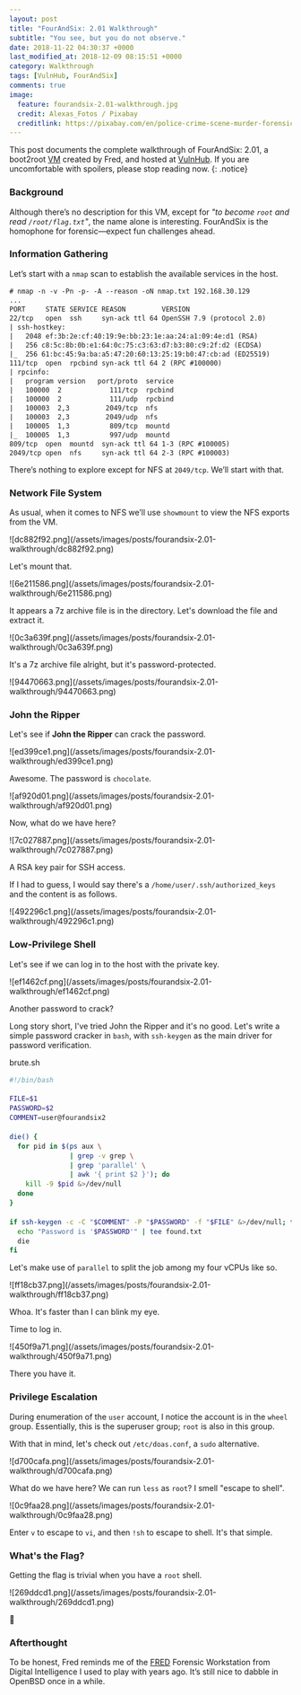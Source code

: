 ```yaml
---
layout: post
title: "FourAndSix: 2.01 Walkthrough"
subtitle: "You see, but you do not observe."
date: 2018-11-22 04:30:37 +0000
last_modified_at: 2018-12-09 08:15:51 +0000
category: Walkthrough
tags: [VulnHub, FourAndSix]
comments: true
image:
  feature: fourandsix-2.01-walkthrough.jpg
  credit: Alexas_Fotos / Pixabay
  creditlink: https://pixabay.com/en/police-crime-scene-murder-forensics-3284258/
---
```


This post documents the complete walkthrough of FourAndSix: 2.01, a boot2root [VM][1] created by Fred, and hosted at [VulnHub][2]. If you are uncomfortable with spoilers, please stop reading now.
{: .notice}

<!--more-->

### Background

Although there’s no description for this VM, except for _"to become `root` and read `/root/flag.txt`"_, the name alone is interesting. FourAndSix is the homophone for forensic—expect fun challenges ahead.

### Information Gathering

Let’s start with a `nmap` scan to establish the available services in the host.

```
# nmap -n -v -Pn -p- -A --reason -oN nmap.txt 192.168.30.129
...
PORT     STATE SERVICE REASON         VERSION
22/tcp   open  ssh     syn-ack ttl 64 OpenSSH 7.9 (protocol 2.0)
| ssh-hostkey:
|   2048 ef:3b:2e:cf:40:19:9e:bb:23:1e:aa:24:a1:09:4e:d1 (RSA)
|   256 c8:5c:8b:0b:e1:64:0c:75:c3:63:d7:b3:80:c9:2f:d2 (ECDSA)
|_  256 61:bc:45:9a:ba:a5:47:20:60:13:25:19:b0:47:cb:ad (ED25519)
111/tcp  open  rpcbind syn-ack ttl 64 2 (RPC #100000)
| rpcinfo:
|   program version   port/proto  service
|   100000  2            111/tcp  rpcbind
|   100000  2            111/udp  rpcbind
|   100003  2,3         2049/tcp  nfs
|   100003  2,3         2049/udp  nfs
|   100005  1,3          809/tcp  mountd
|_  100005  1,3          997/udp  mountd
809/tcp  open  mountd  syn-ack ttl 64 1-3 (RPC #100005)
2049/tcp open  nfs     syn-ack ttl 64 2-3 (RPC #100003)
```

There’s nothing to explore except for NFS at `2049/tcp`. We’ll start with that.

### Network File System

As usual, when it comes to NFS we’ll use `showmount` to view the NFS exports from the VM.

<a class="image-popup">
![dc882f92.png](/assets/images/posts/fourandsix-2.01-walkthrough/dc882f92.png)
</a>

Let's mount that.

<a class="image-popup">
![6e211586.png](/assets/images/posts/fourandsix-2.01-walkthrough/6e211586.png)
</a>

It appears a 7z archive file is in the directory. Let's download the file and extract it.

<a class="image-popup">
![0c3a639f.png](/assets/images/posts/fourandsix-2.01-walkthrough/0c3a639f.png)
</a>

It's a 7z archive file alright, but it's password-protected.

<a class="image-popup">
![94470663.png](/assets/images/posts/fourandsix-2.01-walkthrough/94470663.png)
</a>

### John the Ripper

Let's see if **John the Ripper** can crack the password.

<a class="image-popup">
![ed399ce1.png](/assets/images/posts/fourandsix-2.01-walkthrough/ed399ce1.png)
</a>

Awesome. The password is `chocolate`.

<a class="image-popup">
![af920d01.png](/assets/images/posts/fourandsix-2.01-walkthrough/af920d01.png)
</a>

Now, what do we have here?

<a class="image-popup">
![7c027887.png](/assets/images/posts/fourandsix-2.01-walkthrough/7c027887.png)
</a>

A RSA key pair for SSH access.

If I had to guess, I would say there's a `/home/user/.ssh/authorized_keys` and the content is as follows.

<a class="image-popup">
![492296c1.png](/assets/images/posts/fourandsix-2.01-walkthrough/492296c1.png)
</a>

### Low-Privilege Shell

Let's see if we can log in to the host with the private key.

<a class="image-popup">
![ef1462cf.png](/assets/images/posts/fourandsix-2.01-walkthrough/ef1462cf.png)
</a>

Another password to crack?

Long story short, I've tried John the Ripper and it's no good. Let's write a simple password cracker in `bash`, with `ssh-keygen` as the main driver for password verification.

<div class="filename"><span>brute.sh</span></div>

```bash
#!/bin/bash

FILE=$1
PASSWORD=$2
COMMENT=user@fourandsix2

die() {
  for pid in $(ps aux \
               | grep -v grep \
               | grep 'parallel' \
               | awk '{ print $2 }'); do
    kill -9 $pid &>/dev/null
  done
}

if ssh-keygen -c -C "$COMMENT" -P "$PASSWORD" -f "$FILE" &>/dev/null; then
  echo "Password is '$PASSWORD'" | tee found.txt
  die
fi
```

Let's make use of `parallel` to split the job among my four vCPUs like so.

<a class="image-popup">
![ff18cb37.png](/assets/images/posts/fourandsix-2.01-walkthrough/ff18cb37.png)
</a>

Whoa. It's faster than I can blink my eye.

Time to log in.

<a class="image-popup">
![450f9a71.png](/assets/images/posts/fourandsix-2.01-walkthrough/450f9a71.png)
</a>

There you have it.

### Privilege Escalation

During enumeration of the `user` account, I notice the account is in the `wheel` group. Essentially, this is the superuser group; `root` is also in this group.

With that in mind, let's check out `/etc/doas.conf`, a `sudo` alternative.

<a class="image-popup">
![d700cafa.png](/assets/images/posts/fourandsix-2.01-walkthrough/d700cafa.png)
</a>

What do we have here? We can run `less` as `root`? I smell "escape to shell".

<a class="image-popup">
![0c9faa28.png](/assets/images/posts/fourandsix-2.01-walkthrough/0c9faa28.png)
</a>

Enter `v` to escape to `vi`, and then `!sh` to escape to shell. It's that simple.

### What's the Flag?

Getting the flag is trivial when you have a `root` shell.

<a class="image-popup">
![269ddcd1.png](/assets/images/posts/fourandsix-2.01-walkthrough/269ddcd1.png)
</a>

:dancer:

### Afterthought

To be honest, Fred reminds me of the [FRED](https://digitalintelligence.com/products/fred/) Forensic Workstation from Digital Intelligence I used to play with years ago. It’s still nice to dabble in OpenBSD once in a while.

[1]: https://www.vulnhub.com/entry/fourandsix-201,266/
[2]: https://www.vulnhub.com/
